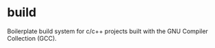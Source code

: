 build
=====

Boilerplate build system for c/c++ projects built with the GNU Compiler Collection (GCC).
